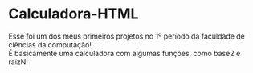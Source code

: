 # Calculadora-HTML

Esse foi um dos meus primeiros projetos no 1º período da faculdade de ciências da computação!<br>
É basicamente uma calculadora com algumas funções, como base2 e raizN!
